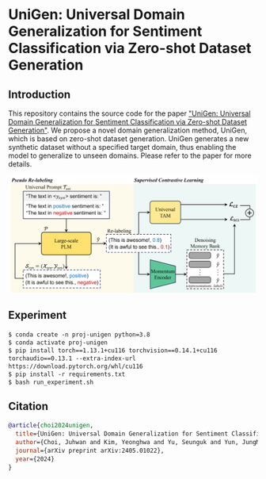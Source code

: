 # UniGen: Universal Domain Generalization for Sentiment Classification via Zero-shot Dataset Generation

## Introduction

This repository contains the source code for the paper ["UniGen: Universal Domain Generalization for Sentiment Classification via Zero-shot Dataset Generation"](https://arxiv.org/pdf/2405.01022). We propose a novel domain generalization method, UniGen, which is based on zero-shot dataset generation. UniGen generates a new synthetic dataset without a specified target domain, thus enabling the model to generalize to unseen domains. Please refer to the paper for more details.

![Figure](./unigen_figure.png)

## Experiment

```shell
$ conda create -n proj-unigen python=3.8
$ conda activate proj-unigen
$ pip install torch==1.13.1+cu116 torchvision==0.14.1+cu116 torchaudio==0.13.1 --extra-index-url https://download.pytorch.org/whl/cu116
$ pip install -r requirements.txt
$ bash run_experiment.sh
```

## Citation

```bibtex
@article{choi2024unigen,
  title={UniGen: Universal Domain Generalization for Sentiment Classification via Zero-shot Dataset Generation},
  author={Choi, Juhwan and Kim, Yeonghwa and Yu, Seunguk and Yun, JungMin and Kim, YoungBin},
  journal={arXiv preprint arXiv:2405.01022},
  year={2024}
}
```
